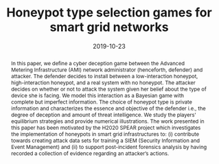 ---
title: "Honeypot type selection games for smart grid networks"
abstract: "In this paper, we define a cyber deception game between the Advanced Metering Infrastructure (AMI) network administrator (henceforth, defender) and attacker. The defender decides to install between a low-interaction honeypot, high-interaction honeypot, and a real system with no honeypot. The attacker decides on whether or not to attack the system given her belief about the type of device she is facing. We model this interaction as a Bayesian game with complete but imperfect information. The choice of honeypot type is private information and characterizes the essence and objective of the defender i.e., the degree of deception and amount of threat intelligence. We study the players’ equilibrium strategies and provide numerical illustrations. The work presented in this paper has been motivated by the H2020 SPEAR project which investigates the implementation of honeypots in smart grid infrastructures to: (i) contribute towards creating attack data sets for training a SIEM (Security Information and Event Management) and (ii) to support post-incident forensics analysis by having recorded a collection of evidence regarding an attacker’s actions."
collection: publications
permalink: /publication/boumkheld2019honeypot
date: 2019-10-23
venue: '10th Conference on Decision and Game Theory for Security'
paperurl: '/files/pdf/papers/boumkheld2019honeypot.pdf'
link: 'https://doi.org/10.1007/978-3-030-32430-8_6'
slidesurl: '/files/pdf/slides/boumkheld2019honeypot-slides.pdf'
citation: 'Nadia Boumkheld, Sakshyam Panda, Stefan Rass, Emmanouil Panaousis (2019). 
	&quot;Honeypot type selection games for smart grid networks.&quot; 
	<i>10th Conference on Decision and Game Theory for Security (Gamesec)</i>.'
---
